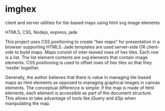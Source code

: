 imghex
======

client and server utilities for tile-based maps using html svg image elements

HTML5, CSS, Nodejs, express, jade

This project uses CSS positioning to create "hex maps" for presentation in a browser supporting HTML5. 
Jade templates are used server-side OR client-side to build maps. Maps consist of inter-leaved rows of hex tiles. 
Each row is a list.
The list element contents are svg elements that contain image elements.
CSS positioning is used to offset rows of hex tiles so that they 'nestle' together.

Generally, the author believes that there is value in managing tile-based maps as html elements as opposed to managing graphical images in canvas elements.
The conceptual difference is simple: if the map is made of html elements, each element is accessible as part of the document structure.
This allows to take advantage of tools like jQuery and d3js when manipulating the map.